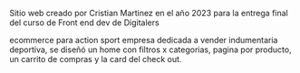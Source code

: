 Sitio web creado por Cristian Martinez en el año 2023 para la entrega final del curso de Front end dev de Digitalers

ecommerce para action sport empresa dedicada a vender indumentaria deportiva, se diseñó un home con filtros x categorias, pagina por producto, un carrito de compras y la card del check out.


















